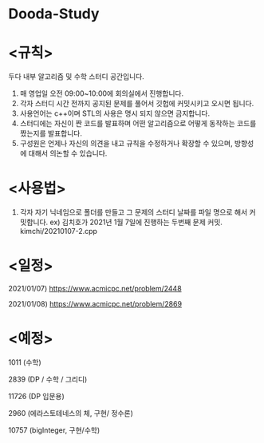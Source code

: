 # Dooda-Study



# <규칙>
두다 내부 알고리즘 및 수학 스터디 공간입니다.
1. 매 영업일 오전 09:00~10:00에 회의실에서 진행합니다.
2. 각자 스터디 시간 전까지 공지된 문제를 풀어서 깃헙에 커밋시키고 오시면 됩니다.
3. 사용언어는 c++이며 STL의 사용은 명시 되지 않으면 금지합니다.
4. 스터디에는 자신이 짠 코드를 발표하며 어떤 알고리즘으로 어떻게 동작하는 코드를 짰는지를 발표합니다.
5. 구성원은 언제나 자신의 의견을 내고 규칙을 수정하거나 확장할 수 있으며, 방향성에 대해서 의논할 수 있습니다.



# <사용법>
1. 각자 자기 닉네임으로 폴더를 만들고 그 문제의 스터디 날짜를 파일 명으로 해서 커밋합니다.
ex) 김치호가 2021년 1월 7일에 진행하는 두번째 문제 커밋.  kimchi/20210107-2.cpp



# <일정>
2021/01/07) https://www.acmicpc.net/problem/2448 

2021/01/08) https://www.acmicpc.net/problem/2869 



# <예정>

1011 (수학)

2839 (DP / 수학 / 그리디)

11726 (DP 입문용)

2960 (에라스토테네스의 체, 구현/ 정수론)

10757 (bigInteger, 구현/수학)

